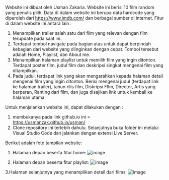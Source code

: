 Website ini dibuat oleh Usman Zakaria. Website ini berisi 10 film random yang penulis pilih. Data di dalam website ini berupa data hardcode yang diperoleh dari https://www.imdb.com/ dan berbagai sumber di internet. Fitur di dalam website ini antara lain :
1. Menampilkan trailer salah satu dari film yang relevan dengan film terupdate pada saat ini.
2. Terdapat tombol navigate pada bagian atas untuk dapat berpindah kebagian dari website yang diinginkan dengan cepat. Tombol tersebut adalah Home, Playlist, dan About me.
3. Menampilkan halaman playlist untuk memilih film yang ingin ditonton. Terdapat poster film, judul film dan deskripsi singkat mengenai film yang ditampilkan.
4. Pada judul, terdapat link yang akan mengarahkan kepada halaman detail mengenai film yang ingin ditonton. Berisi mengenai judul (terdapat link ke halaman trailer), tahun rilis film, Diskripsi FIlm, Director, Artis yang berperan, Ranting dari film, dan juga disajikan link untuk kembali ke halaman utama

Untuk menjalankan website ini, dapat dilakukan dengan :
1. membukanya pada link github.io ini = https://usmanzak.github.io/usman/
2. Clone repository ini terlebih dahulu. Selanjutnya buka folder ini melalui Visual Studio Code dan jalankan dengan extensi Live Server.

Berikut adalah foto tampilan website:
1. Halaman depan beserta fitur home:
![image](https://user-images.githubusercontent.com/92038676/139519813-076a7677-9705-4a59-ba71-6ea9c3b9a046.png)

2. Halaman depan beserta fitur playlist:
 ![image](https://user-images.githubusercontent.com/92038676/139519428-47434095-728a-45dd-ba63-e93b35b86baa.png)
 
3.Halaman selanjutnya yang menampilkan detail dari films:
![image](https://user-images.githubusercontent.com/92038676/139519442-e0601e66-6d65-438e-829a-e29b21bd5d39.png)
